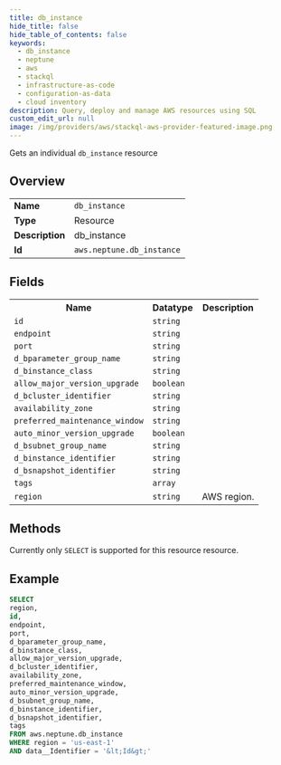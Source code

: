 ```yaml
---
title: db_instance
hide_title: false
hide_table_of_contents: false
keywords:
  - db_instance
  - neptune
  - aws
  - stackql
  - infrastructure-as-code
  - configuration-as-data
  - cloud inventory
description: Query, deploy and manage AWS resources using SQL
custom_edit_url: null
image: /img/providers/aws/stackql-aws-provider-featured-image.png
---
```

Gets an individual <code>db_instance</code> resource

## Overview
<table><tbody>
<tr><td><b>Name</b></td><td><code>db_instance</code></td></tr>
<tr><td><b>Type</b></td><td>Resource</td></tr>
<tr><td><b>Description</b></td><td>db_instance</td></tr>
<tr><td><b>Id</b></td><td><code>aws.neptune.db_instance</code></td></tr>
</tbody></table>

## Fields
<table><tbody>
<tr><th>Name</th><th>Datatype</th><th>Description</th></tr>
<tr><td><code>id</code></td><td><code>string</code></td><td></td></tr>
<tr><td><code>endpoint</code></td><td><code>string</code></td><td></td></tr>
<tr><td><code>port</code></td><td><code>string</code></td><td></td></tr>
<tr><td><code>d_bparameter_group_name</code></td><td><code>string</code></td><td></td></tr>
<tr><td><code>d_binstance_class</code></td><td><code>string</code></td><td></td></tr>
<tr><td><code>allow_major_version_upgrade</code></td><td><code>boolean</code></td><td></td></tr>
<tr><td><code>d_bcluster_identifier</code></td><td><code>string</code></td><td></td></tr>
<tr><td><code>availability_zone</code></td><td><code>string</code></td><td></td></tr>
<tr><td><code>preferred_maintenance_window</code></td><td><code>string</code></td><td></td></tr>
<tr><td><code>auto_minor_version_upgrade</code></td><td><code>boolean</code></td><td></td></tr>
<tr><td><code>d_bsubnet_group_name</code></td><td><code>string</code></td><td></td></tr>
<tr><td><code>d_binstance_identifier</code></td><td><code>string</code></td><td></td></tr>
<tr><td><code>d_bsnapshot_identifier</code></td><td><code>string</code></td><td></td></tr>
<tr><td><code>tags</code></td><td><code>array</code></td><td></td></tr>
<tr><td><code>region</code></td><td><code>string</code></td><td>AWS region.</td></tr>

</tbody></table>

## Methods
Currently only <code>SELECT</code> is supported for this resource resource.





## Example
```sql
SELECT
region,
id,
endpoint,
port,
d_bparameter_group_name,
d_binstance_class,
allow_major_version_upgrade,
d_bcluster_identifier,
availability_zone,
preferred_maintenance_window,
auto_minor_version_upgrade,
d_bsubnet_group_name,
d_binstance_identifier,
d_bsnapshot_identifier,
tags
FROM aws.neptune.db_instance
WHERE region = 'us-east-1'
AND data__Identifier = '&lt;Id&gt;'
```
